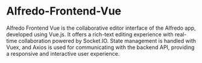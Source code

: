 # Alfredo-Frontend-Vue
Alfredo Frontend Vue is the collaborative editor interface of the Alfredo app, developed using Vue.js. It offers a rich-text editing experience with real-time collaboration powered by Socket.IO. State management is handled with Vuex, and Axios is used for communicating with the backend API, providing a responsive and interactive user experience.
